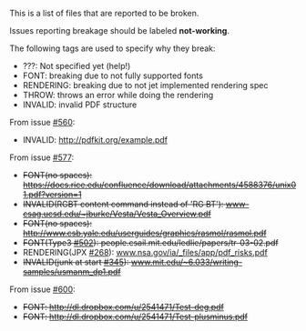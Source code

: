 This is a list of files that are reported to be broken.

Issues reporting breakage should be labeled **not-working**. 

The following tags are used to specify why they break:

* ???: Not specified yet (help!)
* FONT: breaking due to not fully supported fonts
* RENDERING: breaking due to not jet implemented rendering spec
* THROW: throws an error while doing the rendering
* INVALID: invalid PDF structure

From issue [#560](https://github.com/andreasgal/pdf.js/issues/560):

* INVALID: http://pdfkit.org/example.pdf

From issue [#577](https://github.com/andreasgal/pdf.js/issues/577):

* <del>FONT(no spaces): https://docs.rice.edu/confluence/download/attachments/4588376/unix01.pdf?version=1</del>
* <del>INVALID(RGBT content command instead of 'RG BT'): www-csag.ucsd.edu/~jburke/Vesta/Vesta_Overview.pdf</del>
* <del>FONT(no spaces): http://www.csb.yale.edu/userguides/graphics/rasmol/rasmol.pdf</del>
* <del>FONT(Type3 [#502](https://github.com/andreasgal/pdf.js/issues/502)): people.csail.mit.edu/ledlie/papers/tr-03-02.pdf</del>
* RENDERING(JPX [#268](https://github.com/andreasgal/pdf.js/issues/268)): www.nsa.gov/ia/_files/app/pdf_risks.pdf
* <del>INVALID(junk at start [#345](https://github.com/andreasgal/pdf.js/issues/345)): www.mit.edu/~6.033/writing-samples/usmanm_dp1.pdf</del>

From issue [#600](https://github.com/andreasgal/pdf.js/issues/600):

* <del>FONT: http://dl.dropbox.com/u/2541471/Test-deg.pdf</del>
* <del>FONT: http://dl.dropbox.com/u/2541471/Test-plusminus.pdf</del>